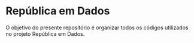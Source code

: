 # República em Dados

O objetivo do presente repositório é organizar todos os códigos utilizados no projeto República em Dados.
